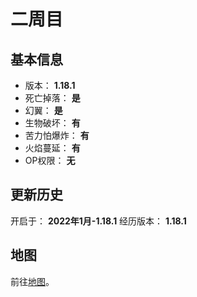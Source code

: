 # 二周目

## 基本信息

+ 版本： **1.18.1**
+ 死亡掉落： **是**
+ 幻翼： **是**
+ 生物破坏： **有**
+ 苦力怕爆炸： **有**
+ 火焰蔓延： **有**
+ OP权限： **无**

## 更新历史

开启于： **2022年1月-1.18.1**
经历版本： **1.18.1**

## 地图

前往[地图](./map)。
